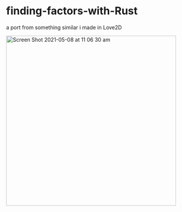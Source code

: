 # finding-factors-with-Rust
a port from something similar i made in Love2D

<img width="458" alt="Screen Shot 2021-05-08 at 11 06 30 am" src="https://user-images.githubusercontent.com/61964090/117523914-7b8ed400-afed-11eb-9019-5e03957223e6.png">
